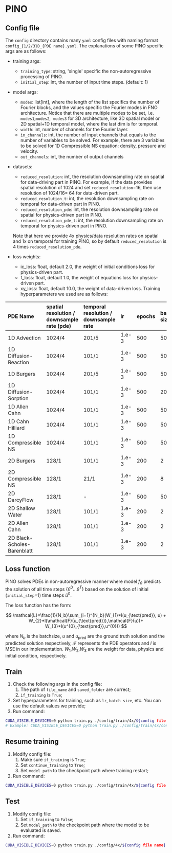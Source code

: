 # PINO

## Config file

The `config` directory contains many `yaml` config files with naming format `config_{1/2/3}D_{PDE name}.yaml`. The explanations of some PINO specific args are as follows:

* training args:
    * `training_type`: string, 'single' specific the non-autoregressive processing of PINO.
    * `initial_step`: int, the number of input time steps. (default: 1)

* model args:
    * `modes`: list[int], where the length of the list specifics the number of Fourier blocks, and the values specific the Fourier modes in FNO architecture. Notice that there are multiple modes to be set, i.e. `modes1`,`modes2`,` modes3` for 3D architecture, like 3D spatial model or 2D spatial+1D temporal model, where the last dim is for temporal.
    * `width`: int, number of channels for the Fourier layer.
    * `in_channels`: int, the number of input channels that equals to the number of variables to be solved. For example, there are 3 variables to be solved for 1D Compressible NS equation: density, pressure and velocity.
    * `out_channels`: int, the number of output channels
* datasets:
    * `reduced_resolution`: int, the resolution downsampling rate on spatial for data-driving part in PINO. For example, if the data provides spatial resolution of 1024 and set `reduced_resolution`=16, then use resolution of 1024/16= 64 for data-driven part.
    * `reduced_resolution_t`: int, the resolution downsampling rate on temporal for data-driven part in PINO.
    * `reduced_resolution_pde`: int, the resolution downsampling rate on spatial for physics-driven part in PINO.
    * `reduced_resolution_pde_t`: int, the resolution downsampling rate on temporal for physics-driven part in PINO.
    
    Note that here we provide 4x physics/data resolution rates on spatial and 1x on temporal for training PINO, so by default `reduced_resolution` is 4 times `reduced_resolution_pde`.   
* loss weights:
    * ic_loss: float, default 2.0, the weight of initial conditions loss for physics-driven part.
    * f_loss: float, default 1.0, the weight of equations loss for physics-driven part.
    * xy_loss: float, default 10.0, the weight of data-driven loss.
Training hyperparameters we used are as follows:

| PDE Name                    | spatial resolution / downsample rate (pde) | temporal resolution / downsample rate | lr    | epochs | batch size | weight decay | width | modes |
| :-------------------------- | :---------------------- | :----------------------- | :---- | :----- | :--------- | :----------- | :----------- | :---------- |
| 1D Advection                | 1024/4                  | 201/5                    | 1.e-3 | 500    | 50         | 1.e-4        | 32          | 12          |
| 1D Diffusion-Reaction       | 1024/4                  | 101/1                    | 1.e-3 | 500    | 50         | 1.e-4        | 32          | 12          |
| 1D Burgers                  | 1024/4                  | 201/5                    | 1.e-3 | 500    | 50         | 1.e-4        | 32          | 12          |
| 1D Diffusion-Sorption       | 1024/4                  | 101/1                    | 1.e-3 | 500    | 20         | 1.e-4        | 32          | 12          |
| 1D Allen Cahn               | 1024/4                  | 101/1                    | 1.e-3 | 500    | 50         | 1.e-4        | 32          | 12          |
| 1D Cahn Hilliard            | 1024/4                  | 101/1                    | 1.e-3 | 500    | 50         | 1.e-4        | 32          | 12          |
| 1D Compressible NS          | 1024/4                  | 101/1                    | 1.e-3 | 500    | 50         | 1.e-4        | 64          | 12          |
| 2D Burgers                  | 128/1                   | 101/1                    | 1.e-3 | 200    | 2          | 1.e-4        | 64          | 12          |
| 2D Compressible NS          | 128/1                   | 21/1                     | 1.e-3 | 200    | 8          | 1.e-4        | 64          | 12          |
| 2D DarcyFlow                | 128/1                   | -                        | 1.e-3 | 500    | 50         | 1.e-4        | 32          | 12          |
| 2D Shallow Water            | 128/1                   | 101/1                    | 1.e-3 | 200    | 2          | 1.e-4        | 64          | 12          |
| 2D Allen Cahn               | 128/1                   | 101/1                    | 1.e-3 | 200    | 2          | 1.e-4        | 64          | 12          |
| 2D Black-Scholes-Barenblatt | 128/1                   | 101/1                    | 1.e-3 | 200    | 2          | 1.e-4        | 64          | 12          |


## Loss function

PINO solves PDEs in non-autoregressive manner where model $f_{\theta}$ predicts the solution of all time steps $\{\hat{u}^{0}\dots \hat{u}^{T}\}$ based on the solution of initial (`initial_step`=1) time steps $\hat{u}^{0}$. 

The loss function has the form:

$$
\mathcal{L}=\frac{1}{N_b}\sum_{i=1}^{N_b}(W_{1}*l(u_{\text{pred}}, u) + W_{2}*l(\mathcal{F}(u_{\text{pred}}),\mathcal{F}(u))+ W_{3}*l(u^{0}_{\text{pred}},u^{0}))
$$

where $N_b$ is the batchsize, $u$ and $u_{\text{pred}}$ are the ground truth solution and the predicted solution respectively, $\mathcal{F}$ represents the PDE operators and $l$ is MSE in our implementation. $W_{1}$,$W_{2}$,$W_{3}$ are the weight for data, physics and initial condition, respectively.

## Train

1. Check the following args in the config file:
    1. The path of `file_name` and `saved_folder` are correct;
    2. `if_training` is `True`;
2. Set hyperparameters for training, such as `lr`, `batch size`, etc. You can use the default values we provide;
3. Run command:
```bash
CUDA_VISIBLE_DEVICES=0 python train.py ./config/train/4x/${config file name}
# Example: CUDA_VISIBLE_DEVICES=0 python train.py ./config/train/4x/config_1D_Advection.yaml
```

## Resume training

1. Modify config file:
    1. Make sure `if_training` is `True`;
    2. Set `continue_training` to `True`;
    3. Set `model_path` to the checkpoint path where training restart;
2. Run command:
```bash
CUDA_VISIBLE_DEVICES=0 python train.py ./config/train/4x/${config file name}
```

## Test

1. Modify config file:
    1. Set `if_training` to `False`;
    2. Set `model_path` to the checkpoint path where the model to be evaluated is saved.
2. Run command:
```bash
CUDA_VISIBLE_DEVICES=0 python train.py ./config/4x/${config file name}
```